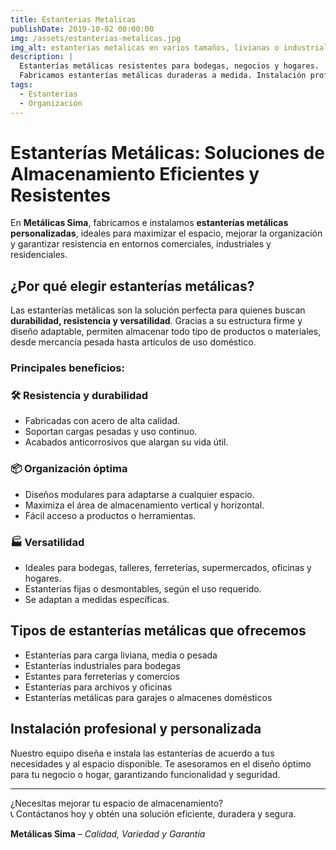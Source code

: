 ```yaml
---
title: Estanterias Metalicas
publishDate: 2019-10-02 00:00:00
img: /assets/estanterias-metalicas.jpg
img_alt: estanterias metalicas en varios tamaños, livianas o industriales
description: |
  Estanterías metálicas resistentes para bodegas, negocios y hogares. ¡Contáctanos hoy!
  Fabricamos estanterías metálicas duraderas a medida. Instalación profesional incluida.
tags:
  - Estanterías
  - Organización
---
```


# Estanterías Metálicas: Soluciones de Almacenamiento Eficientes y Resistentes

En **Metálicas Sima**, fabricamos e instalamos **estanterías metálicas personalizadas**, ideales para maximizar el espacio, mejorar la organización y garantizar resistencia en entornos comerciales, industriales y residenciales.

## ¿Por qué elegir estanterías metálicas?

Las estanterías metálicas son la solución perfecta para quienes buscan **durabilidad, resistencia y versatilidad**. Gracias a su estructura firme y diseño adaptable, permiten almacenar todo tipo de productos o materiales, desde mercancía pesada hasta artículos de uso doméstico.

### Principales beneficios:

### 🛠️ Resistencia y durabilidad
- Fabricadas con acero de alta calidad.
- Soportan cargas pesadas y uso continuo.
- Acabados anticorrosivos que alargan su vida útil.

### 📦 Organización óptima
- Diseños modulares para adaptarse a cualquier espacio.
- Maximiza el área de almacenamiento vertical y horizontal.
- Fácil acceso a productos o herramientas.

### 🏭 Versatilidad
- Ideales para bodegas, talleres, ferreterías, supermercados, oficinas y hogares.
- Estanterías fijas o desmontables, según el uso requerido.
- Se adaptan a medidas específicas.

## Tipos de estanterías metálicas que ofrecemos

- Estanterías para carga liviana, media o pesada  
- Estanterías industriales para bodegas  
- Estantes para ferreterías y comercios  
- Estanterías para archivos y oficinas  
- Estanterías metálicas para garajes o almacenes domésticos  

## Instalación profesional y personalizada

Nuestro equipo diseña e instala las estanterías de acuerdo a tus necesidades y al espacio disponible. Te asesoramos en el diseño óptimo para tu negocio o hogar, garantizando funcionalidad y seguridad.

---

¿Necesitas mejorar tu espacio de almacenamiento?  
📞 Contáctanos hoy y obtén una solución eficiente, duradera y segura.

**Metálicas Sima** – *Calidad, Variedad y Garantía*
